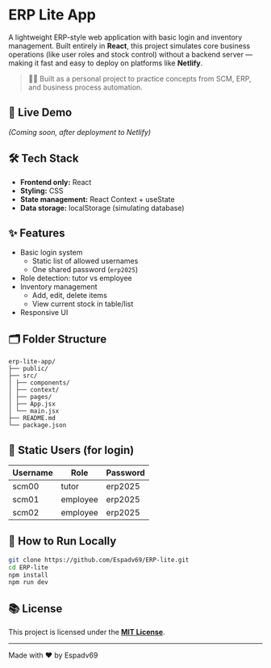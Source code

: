 # ERP Lite App

A lightweight ERP-style web application with basic login and inventory management. Built entirely in **React**, this project simulates core business operations (like user roles and stock control) without a backend server — making it fast and easy to deploy on platforms like **Netlify**.

> 🧑‍💼 Built as a personal project to practice concepts from SCM, ERP, and business process automation.

## 🚀 Live Demo

_(Coming soon, after deployment to Netlify)_

## 🛠️ Tech Stack

- **Frontend only:** React
- **Styling:** CSS
- **State management:** React Context + useState
- **Data storage:** localStorage (simulating database)

## ✨ Features

- Basic login system
  - Static list of allowed usernames
  - One shared password (`erp2025`)
- Role detection: tutor vs employee
- Inventory management
  - Add, edit, delete items
  - View current stock in table/list
- Responsive UI

## 🗂️ Folder Structure

```code
erp-lite-app/
├── public/
├── src/
│ ├── components/
│ ├── context/
│ ├── pages/
│ ├── App.jsx
│ └── main.jsx
├── README.md
└── package.json
```

## 🧪 Static Users (for login)

| Username | Role     | Password |
| -------- | -------- | -------- |
| scm00    | tutor    | erp2025  |
| scm01    | employee | erp2025  |
| scm02    | employee | erp2025  |

## 🧾 How to Run Locally

```bash
git clone https://github.com/Espadv69/ERP-lite.git
cd ERP-lite
npm install
npm run dev
```

## 📚 License

This project is licensed under the **[MIT License](https://opensource.org/license/mit)**.

---

Made with ❤️ by Espadv69
